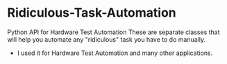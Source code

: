# Ridiculous-Task-Automation
Python API for Hardware Test Automation
These are separate classes that will help you automate any "ridiculous" task you have to do manually.
- I used it for Hardware Test Automation and many other applications.
